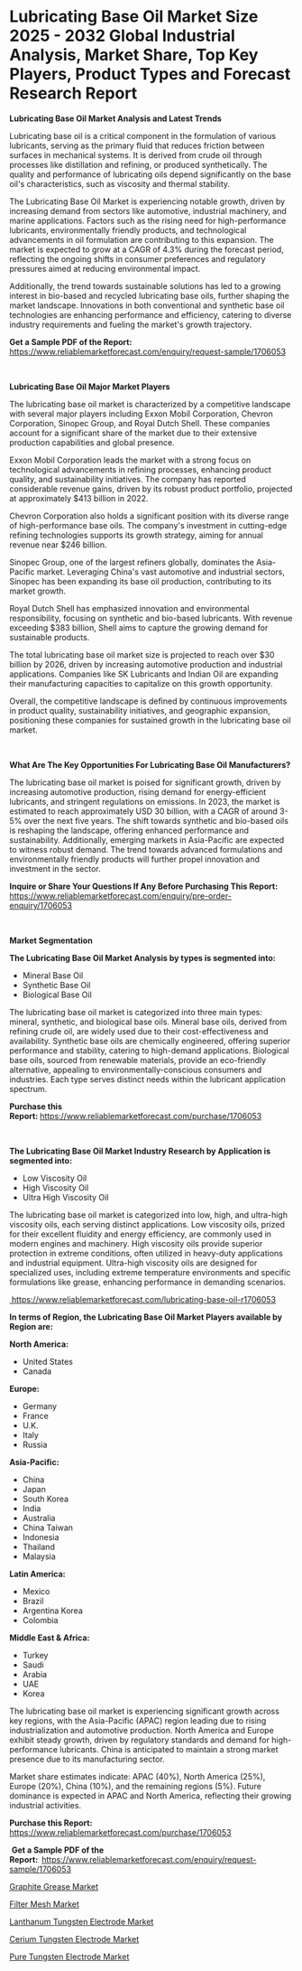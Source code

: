 <p><h1>Lubricating Base Oil Market Size 2025 - 2032 Global Industrial Analysis, Market Share, Top Key Players, Product Types and Forecast Research Report</h1></p><p><strong>Lubricating Base Oil Market Analysis and Latest Trends</strong></p>
<p><p>Lubricating base oil is a critical component in the formulation of various lubricants, serving as the primary fluid that reduces friction between surfaces in mechanical systems. It is derived from crude oil through processes like distillation and refining, or produced synthetically. The quality and performance of lubricating oils depend significantly on the base oil's characteristics, such as viscosity and thermal stability.</p><p>The Lubricating Base Oil Market is experiencing notable growth, driven by increasing demand from sectors like automotive, industrial machinery, and marine applications. Factors such as the rising need for high-performance lubricants, environmentally friendly products, and technological advancements in oil formulation are contributing to this expansion. The market is expected to grow at a CAGR of 4.3% during the forecast period, reflecting the ongoing shifts in consumer preferences and regulatory pressures aimed at reducing environmental impact.</p><p>Additionally, the trend towards sustainable solutions has led to a growing interest in bio-based and recycled lubricating base oils, further shaping the market landscape. Innovations in both conventional and synthetic base oil technologies are enhancing performance and efficiency, catering to diverse industry requirements and fueling the market's growth trajectory.</p></p>
<p><strong>Get a Sample PDF of the Report:&nbsp;</strong> <a href="https://www.reliablemarketforecast.com/enquiry/request-sample/1706053?utm_campaign=1108&utm_medium=2&utm_source=Github&utm_content=ia&utm_term=02042025&utm_id=lubricating-base-oil">https://www.reliablemarketforecast.com/enquiry/request-sample/1706053</a></p>
<p>&nbsp;</p>
<p><strong>Lubricating Base Oil Major Market Players</strong></p>
<p><p>The lubricating base oil market is characterized by a competitive landscape with several major players including Exxon Mobil Corporation, Chevron Corporation, Sinopec Group, and Royal Dutch Shell. These companies account for a significant share of the market due to their extensive production capabilities and global presence.</p><p>Exxon Mobil Corporation leads the market with a strong focus on technological advancements in refining processes, enhancing product quality, and sustainability initiatives. The company has reported considerable revenue gains, driven by its robust product portfolio, projected at approximately $413 billion in 2022.</p><p>Chevron Corporation also holds a significant position with its diverse range of high-performance base oils. The company's investment in cutting-edge refining technologies supports its growth strategy, aiming for annual revenue near $246 billion.</p><p>Sinopec Group, one of the largest refiners globally, dominates the Asia-Pacific market. Leveraging China's vast automotive and industrial sectors, Sinopec has been expanding its base oil production, contributing to its market growth.</p><p>Royal Dutch Shell has emphasized innovation and environmental responsibility, focusing on synthetic and bio-based lubricants. With revenue exceeding $383 billion, Shell aims to capture the growing demand for sustainable products.</p><p>The total lubricating base oil market size is projected to reach over $30 billion by 2026, driven by increasing automotive production and industrial applications. Companies like SK Lubricants and Indian Oil are expanding their manufacturing capacities to capitalize on this growth opportunity. </p><p>Overall, the competitive landscape is defined by continuous improvements in product quality, sustainability initiatives, and geographic expansion, positioning these companies for sustained growth in the lubricating base oil market.</p></p>
<p>&nbsp;</p>
<p><strong>What Are The Key Opportunities For Lubricating Base Oil Manufacturers?</strong></p>
<p><p>The lubricating base oil market is poised for significant growth, driven by increasing automotive production, rising demand for energy-efficient lubricants, and stringent regulations on emissions. In 2023, the market is estimated to reach approximately USD 30 billion, with a CAGR of around 3-5% over the next five years. The shift towards synthetic and bio-based oils is reshaping the landscape, offering enhanced performance and sustainability. Additionally, emerging markets in Asia-Pacific are expected to witness robust demand. The trend towards advanced formulations and environmentally friendly products will further propel innovation and investment in the sector.</p></p>
<p><strong>Inquire or Share Your Questions If Any Before Purchasing This Report:</strong> <a href="https://www.reliablemarketforecast.com/enquiry/pre-order-enquiry/1706053?utm_campaign=1108&utm_medium=2&utm_source=Github&utm_content=ia&utm_term=02042025&utm_id=lubricating-base-oil">https://www.reliablemarketforecast.com/enquiry/pre-order-enquiry/1706053</a></p>
<p>&nbsp;</p>
<p><strong>Market Segmentation</strong></p>
<p><strong>The Lubricating Base Oil Market Analysis by types is segmented into:</strong></p>
<p><ul><li>Mineral Base Oil</li><li>Synthetic Base Oil</li><li>Biological Base Oil</li></ul></p>
<p><p>The lubricating base oil market is categorized into three main types: mineral, synthetic, and biological base oils. Mineral base oils, derived from refining crude oil, are widely used due to their cost-effectiveness and availability. Synthetic base oils are chemically engineered, offering superior performance and stability, catering to high-demand applications. Biological base oils, sourced from renewable materials, provide an eco-friendly alternative, appealing to environmentally-conscious consumers and industries. Each type serves distinct needs within the lubricant application spectrum.</p></p>
<p><strong>Purchase this Report:&nbsp;</strong><a href="https://www.reliablemarketforecast.com/purchase/1706053?utm_campaign=1108&utm_medium=2&utm_source=Github&utm_content=ia&utm_term=02042025&utm_id=lubricating-base-oil">https://www.reliablemarketforecast.com/purchase/1706053</a></p>
<p>&nbsp;</p>
<p><strong>The Lubricating Base Oil Market Industry Research by Application is segmented into:</strong></p>
<p><ul><li>Low Viscosity Oil</li><li>High Viscosity Oil</li><li>Ultra High Viscosity Oil</li></ul></p>
<p><p>The lubricating base oil market is categorized into low, high, and ultra-high viscosity oils, each serving distinct applications. Low viscosity oils, prized for their excellent fluidity and energy efficiency, are commonly used in modern engines and machinery. High viscosity oils provide superior protection in extreme conditions, often utilized in heavy-duty applications and industrial equipment. Ultra-high viscosity oils are designed for specialized uses, including extreme temperature environments and specific formulations like grease, enhancing performance in demanding scenarios.</p></p>
<p><a href="https://www.reliablemarketforecast.com/lubricating-base-oil-r1706053?utm_campaign=1108&utm_medium=2&utm_source=Github&utm_content=ia&utm_term=02042025&utm_id=lubricating-base-oil">&nbsp;https://www.reliablemarketforecast.com/lubricating-base-oil-r1706053</a></p>
<p><strong>In terms of Region, the Lubricating Base Oil Market Players available by Region are:</strong></p>
<p>
    <p> <strong> North America: </strong>
        <ul>
            <li>United States</li>
            <li>Canada</li>
        </ul>
        </p> 
    <p> <strong> Europe: </strong>
        <ul>
            <li>Germany</li>
            <li>France</li>
            <li>U.K.</li>
            <li>Italy</li>
            <li>Russia</li>
        </ul>
        </p> 
    <p> <strong> Asia-Pacific: </strong>
        <ul>
            <li>China</li>
            <li>Japan</li>
            <li>South Korea</li>
            <li>India</li>
            <li>Australia</li>
            <li>China Taiwan</li>
            <li>Indonesia</li>
            <li>Thailand</li>
            <li>Malaysia</li>
        </ul>
        </p> 
    <p> <strong> Latin America: </strong>
        <ul>
            <li>Mexico</li>
            <li>Brazil</li>
            <li>Argentina Korea</li>
            <li>Colombia</li>
        </ul>
        </p> 
    <p> <strong> Middle East & Africa: </strong>
        <ul>
            <li>Turkey</li>
            <li>Saudi</li>
            <li>Arabia</li>
            <li>UAE</li>
            <li>Korea</li>
        </ul>
    </p>
    </p>
<p><p>The lubricating base oil market is experiencing significant growth across key regions, with the Asia-Pacific (APAC) region leading due to rising industrialization and automotive production. North America and Europe exhibit steady growth, driven by regulatory standards and demand for high-performance lubricants. China is anticipated to maintain a strong market presence due to its manufacturing sector. </p><p>Market share estimates indicate: APAC (40%), North America (25%), Europe (20%), China (10%), and the remaining regions (5%). Future dominance is expected in APAC and North America, reflecting their growing industrial activities.</p></p>
<p><strong>Purchase this Report: </strong><a href="https://www.reliablemarketforecast.com/purchase/1706053?utm_campaign=1108&utm_medium=2&utm_source=Github&utm_content=ia&utm_term=02042025&utm_id=lubricating-base-oil">https://www.reliablemarketforecast.com/purchase/1706053</a></p>
<p>&nbsp;<strong>Get a Sample PDF of the Report:&nbsp;&nbsp;</strong><a href="https://www.reliablemarketforecast.com/enquiry/request-sample/1706053?utm_campaign=1108&utm_medium=2&utm_source=Github&utm_content=ia&utm_term=02042025&utm_id=lubricating-base-oil">https://www.reliablemarketforecast.com/enquiry/request-sample/1706053</a></p>
<p><strong></strong></p>
<p><p><a href="https://github.com/kleyderoomes/Market-Research-Report-List-1/blob/main/graphite-grease-market.md?utm_campaign=1108&utm_medium=2&utm_source=Github&utm_content=ia&utm_term=02042025&utm_id=lubricating-base-oil">Graphite Grease Market</a></p><p><a href="https://github.com/winjelequegt/Market-Research-Report-List-1/blob/main/filter-mesh-market.md?utm_campaign=1108&utm_medium=2&utm_source=Github&utm_content=ia&utm_term=02042025&utm_id=lubricating-base-oil">Filter Mesh Market</a></p><p><a href="https://github.com/nedzazollo74/Market-Research-Report-List-1/blob/main/lanthanum-tungsten-electrode-market.md?utm_campaign=1108&utm_medium=2&utm_source=Github&utm_content=ia&utm_term=02042025&utm_id=lubricating-base-oil">Lanthanum Tungsten Electrode Market</a></p><p><a href="https://github.com/bredevasil2q/Market-Research-Report-List-1/blob/main/cerium-tungsten-electrode-market.md?utm_campaign=1108&utm_medium=2&utm_source=Github&utm_content=ia&utm_term=02042025&utm_id=lubricating-base-oil">Cerium Tungsten Electrode Market</a></p><p><a href="https://github.com/hoppeellia6b/Market-Research-Report-List-1/blob/main/pure-tungsten-electrode-market.md?utm_campaign=1108&utm_medium=2&utm_source=Github&utm_content=ia&utm_term=02042025&utm_id=lubricating-base-oil">Pure Tungsten Electrode Market</a></p></p>